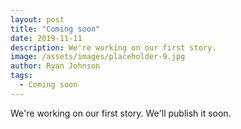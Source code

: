 ```yaml
---
layout: post
title: "Coming soon"
date: 2019-11-11
description: We're working on our first story.
image: /assets/images/placeholder-9.jpg
author: Ryan Johnson
tags: 
  - Coming soon
---
```


We're working on our first story. We'll publish it soon.